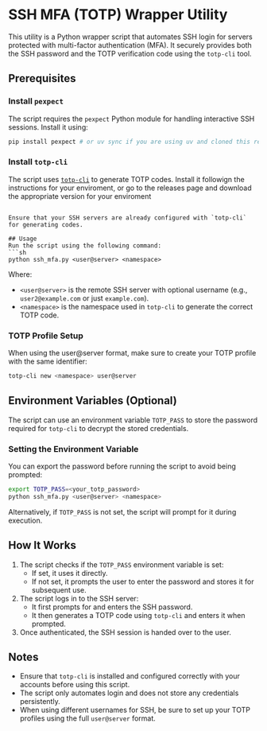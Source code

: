 # SSH MFA (TOTP) Wrapper Utility

This utility is a Python wrapper script that automates SSH login for servers protected with multi-factor authentication (MFA). It securely provides both the SSH password and the TOTP verification code using the `totp-cli` tool.

## Prerequisites

### Install `pexpect`
The script requires the `pexpect` Python module for handling interactive SSH sessions. Install it using:
```sh
pip install pexpect # or uv sync if you are using uv and cloned this repo
```

### Install `totp-cli`
The script uses [`totp-cli`](https://github.com/yitsushi/totp-cli) to generate TOTP codes. Install it followign the instructions for your enviroment, or go to the releases page and download the appropriate version for your enviroment
```

Ensure that your SSH servers are already configured with `totp-cli` for generating codes.

## Usage
Run the script using the following command:
```sh
python ssh_mfa.py <user@server> <namespace>
```
Where:
- `<user@server>` is the remote SSH server with optional username (e.g., `user2@example.com` or just `example.com`).
- `<namespace>` is the namespace used in `totp-cli` to generate the correct TOTP code.

### TOTP Profile Setup
When using the user@server format, make sure to create your TOTP profile with the same identifier:
```sh
totp-cli new <namespace> user@server
```

## Environment Variables (Optional)
The script can use an environment variable `TOTP_PASS` to store the password required for `totp-cli` to decrypt the stored credentials.

### Setting the Environment Variable
You can export the password before running the script to avoid being prompted:
```sh
export TOTP_PASS=<your_totp_password>
python ssh_mfa.py <user@server> <namespace>
```
Alternatively, if `TOTP_PASS` is not set, the script will prompt for it during execution.

## How It Works
1. The script checks if the `TOTP_PASS` environment variable is set:
   - If set, it uses it directly.
   - If not set, it prompts the user to enter the password and stores it for subsequent use.
2. The script logs in to the SSH server:
   - It first prompts for and enters the SSH password.
   - It then generates a TOTP code using `totp-cli` and enters it when prompted.
3. Once authenticated, the SSH session is handed over to the user.

## Notes
- Ensure that `totp-cli` is installed and configured correctly with your accounts before using this script.
- The script only automates login and does not store any credentials persistently.
- When using different usernames for SSH, be sure to set up your TOTP profiles using the full `user@server` format.
